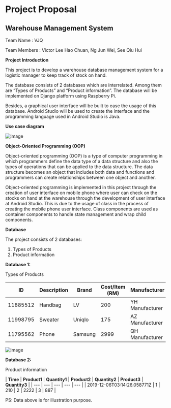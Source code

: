 
# Project Proposal

## Warehouse Management System


Team Name                   : VJQ

Team Members                : Victor Lee Hao Chuan, Ng Jun Wei, See Qiu Hui

**Project Introduction**

  This project is to develop a warehouse database management system for a logistic manager to keep track of stock on hand. 
  
  The database consists of 2 databases which are interrelated. Among them are “Types of Products” and “Product information”. The database will be implemented on Django platform using Raspberry Pi.
	
  Besides, a graphical user interface will be built to ease the usage of this database. Android Studio will be used to create the interface and the programming language used in Android Studio is Java. 


**Use case diagram**

![image](https://user-images.githubusercontent.com/55492290/71544874-32714d80-29bf-11ea-9c65-809e3146021a.png)

**Object-Oriented Programming (OOP)**

  Object-oriented programming (OOP) is a type of computer programming in which programmers define the data type of a data structure and also the types of operations that can be applied to the data structure. The data structure becomes an object that includes both data and functions and programmers can create relationships between one object and another. 
	
  Object-oriented programming is implemented in this project through the creation of user interface on mobile phone where user can check on the stocks on hand at the warehouse through the development of user interface at Android Studio. This is due to the usage of class in the process of creating the mobile phone user interface. Class components are used as container components to handle state management and wrap child components.

**Database**

The project consists of 2 databases:

1. Types of Products
2. Product information 

**Database 1:**

Types of Products

| **ID** | **Description** | **Brand** | **Cost/Item (RM)** | **Manufacturer** |
| --- | --- | --- | --- | --- |
| 11885512 | Handbag | LV | 200 | YH Manufacturer |
| 11998795 | Sweater | Uniqlo | 175 | AZ Manufacturer |
| 11795562 | Phone | Samsung | 2999 | QH Manufacturer |

![image](https://user-images.githubusercontent.com/55492290/71544935-f38fc780-29bf-11ea-8dc2-4a546bc97111.png)


**Database 2:**

Product information

| **Time** | **Product1** | **Quantity1** | **Product2** | **Quantity2** | **Product3** | **Quantity3** |
| --- | --- | --- | --- | --- |
| 2019-12-06T03:14:26.058771Z | 1 | 210 | 2 | 2222 | 3 | 887 |

PS: Data above is for illustration purpose.
